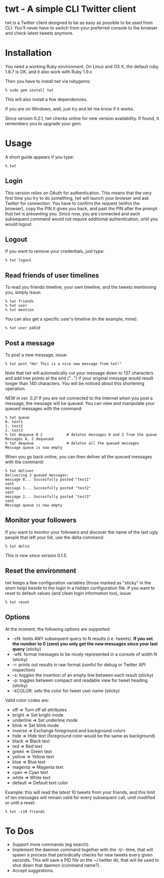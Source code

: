 twt - A simple CLI Twitter client
=================================
twt is a Twitter client designed to be as easy as possible to be used from CLI. You'll never have to switch from your preferred console to the browser and check latest tweets anymore.

Installation
============
You need a working Ruby environment. On Linux and OS X, the default ruby 1.8.7 is OK, and it also work with Ruby 1.9.x

Then you have to install twt via rubygems:

    % sudo gem install twt
    
This will also install a few dependencies.

If you are on Windows, well, just try and let me know if it works.

Since version 0.2.1, twt checks online for new version availability. If found, it remembers you to upgrade your gem.

Usage
=====
A short guide appears if you type:

    % twt

Login
-----
This version relies on OAuth for authentication. This means that the very first time you try to do something, twt will launch your browser and ask Twitter for connection. You have to confirm the request (within the browser), copy the PIN it gives you back, and past the PIN after the prompt that twt is presenting you.
Since now, you are connected and each subsequent command would not require additional authentication, until you would logout.

Logout
------
If you want to remove your credentials, just type:
    
    % twt logout
    
Read friends of user timelines
------------------------------

To read you friends timeline, your own timeline, and the tweets mentioning you, simply issue:

    % twt friends
    % twt user
    % twt mention
    
You can also get a specific user's timeline (in the example, mine):
    
    % twt user p4010
    
Post a message
--------------
To post a new message, issue:

    % twt post "Ho! This is a nice new message from twt!"

Note that twt will automatically cut your message down to 137 characters and add tree points at the end ("...") if your original message would result longer than 140 characters. You will be noticed about this shortening operation.

*NEW in ver. 0.2!* If you are not connected to the Internet when you post a message, the message will be queued. You can view and manipulate your queued messages with the command:

    % twt queue
    0. test1
    1. test2
    2. test3
    % twt dequeue 0 2           # deletes messages 0 and 2 from the queue
    Messages 0, 2 dequeued
    % twt dequeue               # deletes all the queued messages
    Message queue is now empty

When you go back online, you can then deliver all the queued messages with the command:

    % twt deliver
    Delivering 3 queued messages:
    message 0... Succesfully posted "test1"
    sent
    message 1... Succesfully posted "test2"
    sent
    message 2... Succesfully posted "test3"
    sent
    Message queue is now empty
    
Monitor your followers
----------------------
If you want to monitor your followers and discover the name of the last ugly people that left your list, use the delta command:

    % twt delta
    
*This is new since version 0.1.5.*

Reset the environment
---------------------
twt keeps a few configuration variables (those marked as "sticky" in the short help) beside to the login in a hidden configuration file. If you want to reset to default values (and clean login information too), issue:

    % twt reset
    
Options
-------
At the moment, the following options are supported:

- -cN: limits ANY subsequent query to N results (i.e. tweets). **If you set the number to 0 (zero) you only get the new messages since your last query** (sticky)
- -wN: format messages to be nicely represented in a console of width N (sticky)
- -r:  prints out results in raw format (useful for debug or Twitter API inspection)
- -s:  toggles the insertion of an empty line between each result (sticky)
- -p:  toggles between compact and readable view for tweet heading (sticky)
- -kCOLOR: sets the color for tweet user name (sticky)

Valid color codes are:

- off       =>  Turn off all attributes
- bright    =>  Set bright mode
- underline =>  Set underline mode
- blink     =>  Set blink mode
- inverse   =>  Exchange foreground and background colors
- hide      =>  Hide text (foreground color would be the same as background)
- black     =>  Black text
- red       =>  Red text
- green     =>  Green text
- yellow    =>  Yellow text
- blue      =>  Blue text
- magenta   =>  Magenta text
- cyan      =>  Cyan text
- white     =>  White text
- default   =>  Default text color

Example: this will read the latest 10 tweets from your friends, and this limit of ten messages will remain valid for every subsequent call, until modified or until a reset:

    % twt -c10 friends

To Dos
======

- Support more commands (eg search).
- Implement the daemon command together with the -t/--time, that will spawn a process that periodically checks for new tweets every given seconds. This will save a PID file on the ~/.twitter dir, that will be used to shut down that daemon (command name?).
- Accept suggestions.

